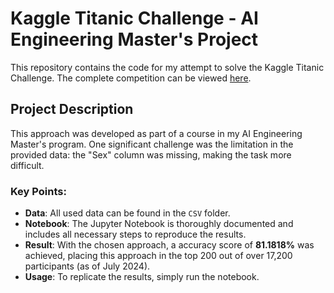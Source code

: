 # Kaggle Titanic Challenge - AI Engineering Master's Project

This repository contains the code for my attempt to solve the Kaggle Titanic Challenge. The complete competition can be viewed [here](https://www.kaggle.com/competitions/titanic/leaderboard).

## Project Description

This approach was developed as part of a course in my AI Engineering Master's program. One significant challenge was the limitation in the provided data: the "Sex" column was missing, making the task more difficult.

### Key Points:
- **Data**: All used data can be found in the `CSV` folder.
- **Notebook**: The Jupyter Notebook is thoroughly documented and includes all necessary steps to reproduce the results.
- **Result**: With the chosen approach, a accuracy score of **81.1818%** was achieved, placing this approach in the top 200 out of over 17,200 participants (as of July 2024).
- **Usage**: To replicate the results, simply run the notebook.
